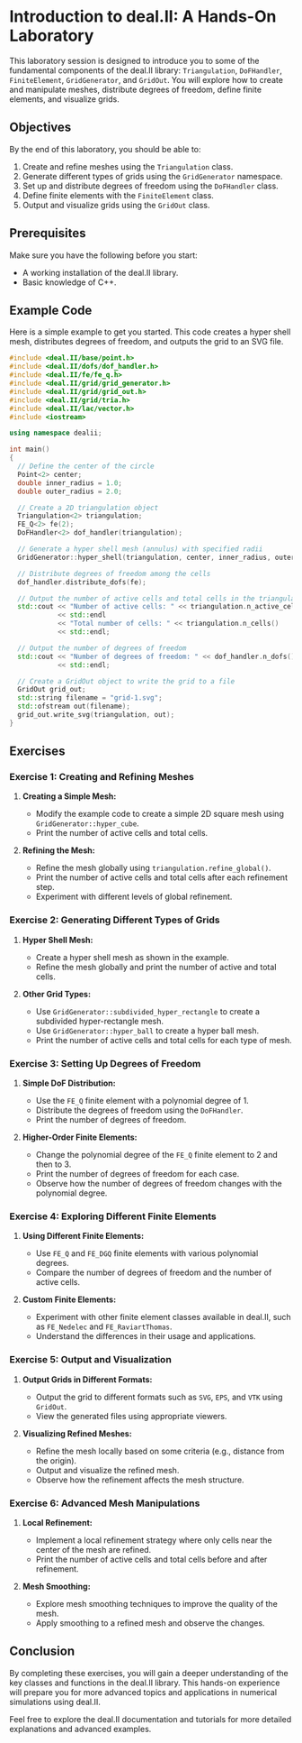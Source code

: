 # Introduction to deal.II: A Hands-On Laboratory

This laboratory session is designed to introduce you to some of the fundamental components of the deal.II library: `Triangulation`, `DoFHandler`, `FiniteElement`, `GridGenerator`, and `GridOut`. You will explore how to create and manipulate meshes, distribute degrees of freedom, define finite elements, and visualize grids.

## Objectives

By the end of this laboratory, you should be able to:

1. Create and refine meshes using the `Triangulation` class.
2. Generate different types of grids using the `GridGenerator` namespace.
3. Set up and distribute degrees of freedom using the `DoFHandler` class.
4. Define finite elements with the `FiniteElement` class.
5. Output and visualize grids using the `GridOut` class.

## Prerequisites

Make sure you have the following before you start:

- A working installation of the deal.II library.
- Basic knowledge of C++.

## Example Code

Here is a simple example to get you started. This code creates a hyper shell mesh, distributes degrees of freedom, and outputs the grid to an SVG file.

```cpp
#include <deal.II/base/point.h>
#include <deal.II/dofs/dof_handler.h>
#include <deal.II/fe/fe_q.h>
#include <deal.II/grid/grid_generator.h>
#include <deal.II/grid/grid_out.h>
#include <deal.II/grid/tria.h>
#include <deal.II/lac/vector.h>
#include <iostream>

using namespace dealii;

int main()
{
  // Define the center of the circle
  Point<2> center;
  double inner_radius = 1.0;
  double outer_radius = 2.0;

  // Create a 2D triangulation object
  Triangulation<2> triangulation;
  FE_Q<2> fe(2);
  DoFHandler<2> dof_handler(triangulation);

  // Generate a hyper shell mesh (annulus) with specified radii
  GridGenerator::hyper_shell(triangulation, center, inner_radius, outer_radius);

  // Distribute degrees of freedom among the cells
  dof_handler.distribute_dofs(fe);

  // Output the number of active cells and total cells in the triangulation
  std::cout << "Number of active cells: " << triangulation.n_active_cells()
            << std::endl
            << "Total number of cells: " << triangulation.n_cells()
            << std::endl;

  // Output the number of degrees of freedom
  std::cout << "Number of degrees of freedom: " << dof_handler.n_dofs()
            << std::endl;

  // Create a GridOut object to write the grid to a file
  GridOut grid_out;
  std::string filename = "grid-1.svg";
  std::ofstream out(filename);
  grid_out.write_svg(triangulation, out);
}
```

## Exercises

### Exercise 1: Creating and Refining Meshes

1. **Creating a Simple Mesh:**
   - Modify the example code to create a simple 2D square mesh using `GridGenerator::hyper_cube`.
   - Print the number of active cells and total cells.

2. **Refining the Mesh:**
   - Refine the mesh globally using `triangulation.refine_global()`.
   - Print the number of active cells and total cells after each refinement step.
   - Experiment with different levels of global refinement.

### Exercise 2: Generating Different Types of Grids

1. **Hyper Shell Mesh:**
   - Create a hyper shell mesh as shown in the example.
   - Refine the mesh globally and print the number of active and total cells.

2. **Other Grid Types:**
   - Use `GridGenerator::subdivided_hyper_rectangle` to create a subdivided hyper-rectangle mesh.
   - Use `GridGenerator::hyper_ball` to create a hyper ball mesh.
   - Print the number of active cells and total cells for each type of mesh.

### Exercise 3: Setting Up Degrees of Freedom

1. **Simple DoF Distribution:**
   - Use the `FE_Q` finite element with a polynomial degree of 1.
   - Distribute the degrees of freedom using the `DoFHandler`.
   - Print the number of degrees of freedom.

2. **Higher-Order Finite Elements:**
   - Change the polynomial degree of the `FE_Q` finite element to 2 and then to 3.
   - Print the number of degrees of freedom for each case.
   - Observe how the number of degrees of freedom changes with the polynomial degree.

### Exercise 4: Exploring Different Finite Elements

1. **Using Different Finite Elements:**
   - Use `FE_Q` and `FE_DGQ` finite elements with various polynomial degrees.
   - Compare the number of degrees of freedom and the number of active cells.

2. **Custom Finite Elements:**
   - Experiment with other finite element classes available in deal.II, such as `FE_Nedelec` and `FE_RaviartThomas`.
   - Understand the differences in their usage and applications.

### Exercise 5: Output and Visualization

1. **Output Grids in Different Formats:**
   - Output the grid to different formats such as `SVG`, `EPS`, and `VTK` using `GridOut`.
   - View the generated files using appropriate viewers.

2. **Visualizing Refined Meshes:**
   - Refine the mesh locally based on some criteria (e.g., distance from the origin).
   - Output and visualize the refined mesh.
   - Observe how the refinement affects the mesh structure.

### Exercise 6: Advanced Mesh Manipulations

1. **Local Refinement:**
   - Implement a local refinement strategy where only cells near the center of the mesh are refined.
   - Print the number of active cells and total cells before and after refinement.

2. **Mesh Smoothing:**
   - Explore mesh smoothing techniques to improve the quality of the mesh.
   - Apply smoothing to a refined mesh and observe the changes.

## Conclusion

By completing these exercises, you will gain a deeper understanding of the key classes and functions in the deal.II library. This hands-on experience will prepare you for more advanced topics and applications in numerical simulations using deal.II.

Feel free to explore the deal.II documentation and tutorials for more detailed explanations and advanced examples.
